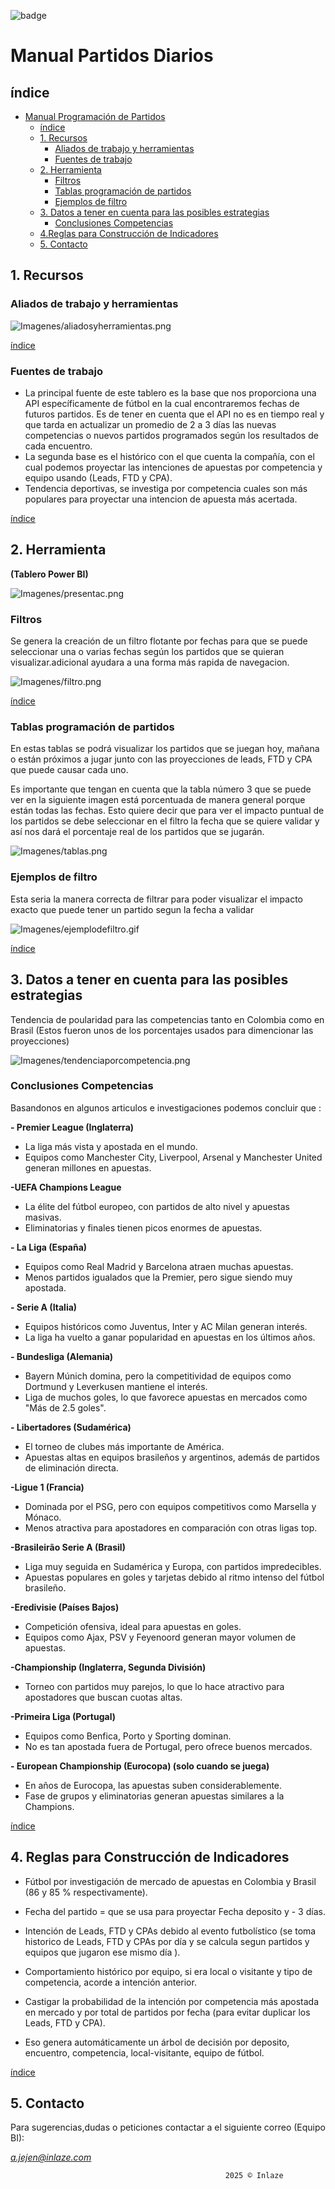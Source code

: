 
![badge](Imagenes/inlaze_logo2.webp)

# Manual Partidos Diarios

## índice

- [Manual Programación de Partidos](#manual-reporte-gestores)
  - [índice](#índice)
  - [1. Recursos](#1-recursos)
    - [Aliados de trabajo y herramientas](#aliados-de-trabajo-y-herramientas)
    - [Fuentes de trabajo](#fuentes-de-trabajo)
  - [2. Herramienta](#2-herramienta)
    - [Filtros](#filtros)
    - [Tablas programación de partidos](#tablas-programación-de-partidos)
    - [Ejemplos de filtro ](#ejemplos-de-filtro)
  - [3. Datos a tener en cuenta para las posibles estrategias](#3-datos-a-tener-en-cuenta-para-las-posibles-estrategias)
    - [Conclusiones Competencias](#conclusiones-competencias)
  - [4.Reglas para Construcción de Indicadores](#4-reglas-para-construcción-de-indicadores)
  - [5. Contacto](#5-contacto)

## 1. Recursos

### Aliados de trabajo y herramientas

![Imagenes/aliadosyherramientas.png](Imagenes/aliadosyherramientas.png)

[índice](#índice)

### Fuentes de trabajo

- La principal fuente de este tablero es la base que nos proporciona una API específicamente de fútbol en la cual encontraremos fechas de futuros partidos. Es de tener en cuenta que el API no es en tiempo real y que tarda en actualizar un promedio de 2 a 3 días las nuevas competencias o nuevos partidos programados según los resultados de cada encuentro.
- La segunda base es el histórico con el que cuenta la compañía, con el cual podemos proyectar las intenciones de apuestas por competencia y equipo usando (Leads, FTD y CPA). 
- Tendencia deportivas, se investiga por competencia cuales son más populares para proyectar una intencion de apuesta más acertada.


[índice](#índice)


## 2. Herramienta

**(Tablero Power BI)**

![Imagenes/presentac.png](Imagenes/presentac.png)



### Filtros 

Se genera la creación de un filtro flotante por fechas para que se puede seleccionar una o varias fechas según los partidos que se quieran visualizar.adicional ayudara a una forma más rapida de navegacion.

![Imagenes/filtro.png](Imagenes/filtro.png)

[índice](#índice)

### Tablas programación de partidos

En estas tablas se podrá visualizar los partidos que se juegan hoy, mañana o están próximos a jugar junto con las proyecciones de leads, FTD y CPA que puede causar cada uno.

Es importante que tengan en cuenta que la tabla número 3 que se puede ver en la siguiente imagen está porcentuada de manera general porque están todas las fechas. Esto quiere decir que para ver el impacto puntual de los partidos se debe seleccionar en el filtro la fecha que se quiere validar y así nos dará el porcentaje real de los partidos que se jugarán.

![Imagenes/tablas.png](Imagenes/tablas.png)

### Ejemplos de filtro 

Esta seria la manera correcta de filtrar para poder visualizar el impacto exacto que puede tener un partido segun la fecha a validar

![Imagenes/ejemplodefiltro.gif](Imagenes/ejemplodefiltro.gif)


[índice](#índice)

## 3. Datos a tener en cuenta para las posibles estrategias

Tendencia de poularidad para las competencias  tanto en Colombia como en Brasil (Estos fueron unos de los porcentajes usados para dimencionar las proyecciones)

![Imagenes/tendenciaporcompetencia.png](Imagenes/tendenciaporcompetencia.png)

### Conclusiones Competencias

Basandonos en algunos articulos e investigaciones podemos concluir que :


**- Premier League (Inglaterra)**

- La liga más vista y apostada en el mundo.
- Equipos como Manchester City, Liverpool, Arsenal y Manchester United generan millones en apuestas.

**-UEFA Champions League**

- La élite del fútbol europeo, con partidos de alto nivel y apuestas masivas.
- Eliminatorias y finales tienen picos enormes de apuestas.

**- La Liga (España)**

- Equipos como Real Madrid y Barcelona atraen muchas apuestas.
- Menos partidos igualados que la Premier, pero sigue siendo muy apostada.

**- Serie A (Italia)**

- Equipos históricos como Juventus, Inter y AC Milan generan interés.
- La liga ha vuelto a ganar popularidad en apuestas en los últimos años.

**- Bundesliga (Alemania)**

- Bayern Múnich domina, pero la competitividad de equipos como Dortmund y  Leverkusen mantiene el interés.
- Liga de muchos goles, lo que favorece apuestas en mercados como "Más de 2.5 goles".

**- Libertadores (Sudamérica)**

- El torneo de clubes más importante de América.
- Apuestas altas en equipos brasileños y argentinos, además de partidos de eliminación directa.

**-Ligue 1 (Francia)**

- Dominada por el PSG, pero con equipos competitivos como Marsella y Mónaco.
- Menos atractiva para apostadores en comparación con otras ligas top.

**-Brasileirão Serie A (Brasil)**

- Liga muy seguida en Sudamérica y Europa, con partidos impredecibles.
- Apuestas populares en goles y tarjetas debido al ritmo intenso del fútbol brasileño.

**-Eredivisie (Países Bajos)**

- Competición ofensiva, ideal para apuestas en goles.
- Equipos como Ajax, PSV y Feyenoord generan mayor volumen de apuestas.

**-Championship (Inglaterra, Segunda División)**

- Torneo con partidos muy parejos, lo que lo hace atractivo para apostadores que buscan cuotas altas.

**-Primeira Liga (Portugal)**

- Equipos como Benfica, Porto y Sporting dominan.
- No es tan apostada fuera de Portugal, pero ofrece buenos mercados.

**- European Championship (Eurocopa) (solo cuando se juega)**

- En años de Eurocopa, las apuestas suben considerablemente.
- Fase de grupos y eliminatorias generan apuestas similares a la Champions.


[índice](#índice)

## 4. Reglas para Construcción de Indicadores


-  Fútbol por investigación de mercado de apuestas en Colombia y Brasil (86 y 85 % respectivamente).

- Fecha del partido = que se usa para proyectar Fecha deposito y - 3 días.
  
- Intención de Leads, FTD y CPAs debido al evento futbolístico (se toma historico de Leads, FTD y CPAs por día y se calcula segun partidos y equipos que jugaron ese mismo día ).  
  
- Comportamiento histórico por equipo, si era local o visitante y tipo de competencia, acorde a intención anterior.
  
- Castigar la probabilidad de la intención por competencia más apostada en mercado y por total de partidos por fecha (para evitar duplicar los Leads, FTD y CPA).
  
- Eso genera automáticamente un árbol de decisión por deposito, encuentro, competencia, local-visitante, equipo de fútbol.
  

[índice](#índice)

## 5. Contacto

Para sugerencias,dudas o peticiones contactar a el siguiente correo (Equipo BI):

*a.jejen@inlaze.com*



                                                    2025 © Inlaze
